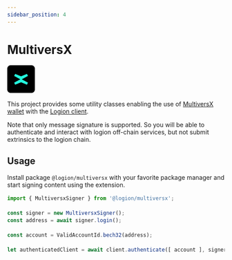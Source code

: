 ```yaml
---
sidebar_position: 4
---
```


# MultiversX

![MultiversX](/img/multiversx.png)

This project provides some utility classes enabling the use of
[MultiversX wallet](hhttps://github.com/multiversx/mx-sdk-js-extension-provider)
with the [Logion client](/docs/category/client).

Note that only message signature is supported. So you will be able to authenticate and interact
with logion off-chain services, but not submit extrinsics to the logion chain.

## Usage

Install package `@logion/multiversx` with your favorite package manager and start signing content using the extension.

```typescript
import { MultiversxSigner } from '@logion/multiversx';

const signer = new MultiversxSigner();
const address = await signer.login();

const account = ValidAccountId.bech32(address);

let authenticatedClient = await client.authenticate([ account ], signer);
```
